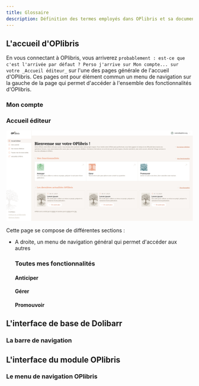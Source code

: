 ```yaml
---
title: Glossaire
description: Définition des termes employés dans OPlibris et sa documentation
---
```


## L'accueil d'OPlibris

En vous connectant à OPlibris, vous arriverez `probablement : est-ce que c'est l'arrivée par défaut ? Perso j'arrive sur Mon compte... sur votre _Accueil éditeur_` sur l'une des pages générale de l'accueil d'OPlibris.
Ces pages ont pour élément commun un menu de navigation sur la gauche de la page qui permet d'accéder à l'ensemble des fonctionnalités d'OPlibris.

### Mon compte

### Accueil éditeur

![Vue de l'accueil éditeur d'OPlibris](./images/interface-accueil-editeur.png)

Cette page se compose de différentes sections :

- A droite, un menu de navigation général qui permet d'accéder aux autres

  ### Toutes mes fonctionnalités

  #### Anticiper

  #### Gérer

  #### Promouvoir

## L'interface de base de Dolibarr

### La barre de navigation

## L'interface du module OPlibris

### Le menu de navigation OPlibris

